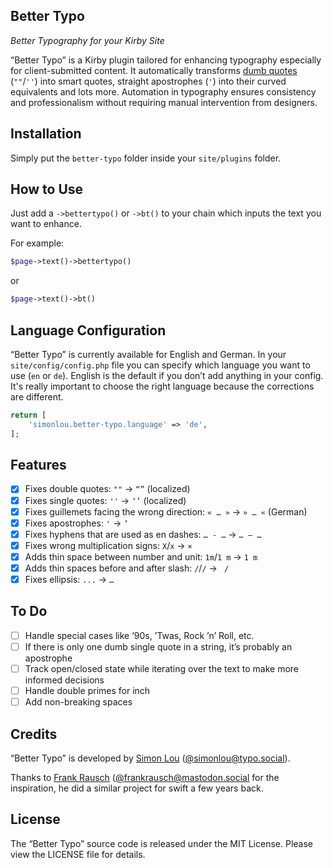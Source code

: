 ## Better Typo
*Better Typography for your Kirby Site*

“Better Typo” is a Kirby plugin tailored for enhancing typography especially for client-submitted content. It automatically transforms [dumb quotes](https://smartquotesforsmartpeople.com/) (`""`/`''`) into smart quotes, straight apostrophes (`'`) into their curved equivalents and lots more. Automation in typography ensures consistency and professionalism without requiring manual intervention from designers.

## Installation

Simply put the `better-typo` folder inside your `site/plugins` folder.

## How to Use

Just add a `->bettertypo()` or `->bt()` to your chain which inputs the text you want to enhance.

For example:

```php
$page->text()->bettertypo()
```

or

```php
$page->text()->bt()
```

## Language Configuration

“Better Typo” is currently available for English and German. In your `site/config/config.php` file you can specify which language you want to use (`en` or `de`). English is the default if you don’t add anything in your config.
It's really important to choose the right language because the corrections are different.

```php
return [
    'simonlou.better-typo.language' => 'de',
];
```

## Features

- [x] Fixes double quotes: `""` → `“”` (localized)
- [x] Fixes single quotes: `''` → `‘’` (localized)
- [x] Fixes guillemets facing the wrong direction: `« … »` → `» … «` (German)
- [x] Fixes apostrophes: `'` → `’`
- [x] Fixes hyphens that are used as en dashes: `… - …` → `… – …`
- [x] Fixes wrong multiplication signs: `X`/`x` → `×`
- [x] Adds thin space between number and unit: `1m`/`1 m` → `1 m`
- [x] Adds thin spaces before and after slash: `/`/` / ` → ` / `
- [x] Fixes ellipsis: `...` → `‌…`

## To Do

- [ ] Handle special cases like ’90s, ’Twas, Rock ’n’ Roll, etc.
- [ ] If there is only one dumb single quote in a string, it’s probably an apostrophe
- [ ] Track open/closed state while iterating over the text to make more informed decisions
- [ ] Handle double primes for inch
- [ ] Add non-breaking spaces

## Credits

“Better Typo” is developed by [Simon Lou](https://simonlou.com) ([@simonlou@typo.social](https://typo.social/@simonlou)).

Thanks to [Frank Rausch](https://frankrausch.com) ([@frankrausch@mastodon.social](https://mastodon.social/@frankrausch) for the inspiration, he did a similar project for swift a few years back.

## License

The “Better Typo” source code is released under the MIT License. Please view the LICENSE file for details.

